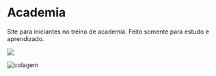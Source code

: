 # Academia
Site para iniciantes no treino de academia. Feito somente para estudo e aprendizado.

<img src="C:/users/MAXCELL/100/documents/richard/academia/colagem.jpeg">

![colagem](https://user-images.githubusercontent.com/25597344/77956662-a36b1e80-72a8-11ea-91f1-86037c4fb64c.jpeg)
